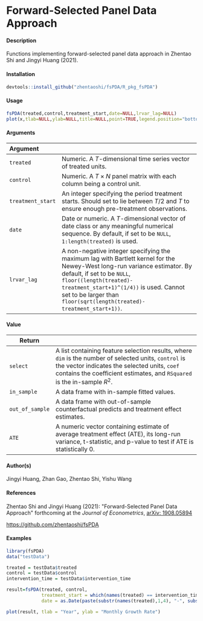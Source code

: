 # Forward-Selected Panel Data Approach

#### Description

Functions implementing forward-selected panel data approach in Zhentao Shi and Jingyi Huang (2021). 

#### Installation

```R
devtools::install_github("zhentaoshi/fsPDA/R_pkg_fsPDA")
```

#### Usage

```R
fsPDA(treated,control,treatment_start,date=NULL,lrvar_lag=NULL)
plot(x,tlab=NULL,ylab=NULL,title=NULL,point=TRUE,legend.position="bottom")
```

#### Arguments

| Argument          |                                                              |
| :---------------- | ------------------------------------------------------------ |
| `treated`         | Numeric. A $T$-dimensional time series vector of treated units. |
| `control`         | Numeric. A $T\times N$ panel matrix with each column being a control unit. |
| `treatment_start` | An integer specifying the period treatment starts. Should set to lie between $T/2$ and $T$ to ensure enough pre-treatment observations. |
| `date`            | Date or numeric. A $T$-dimensional vector of date class or any meaningful numerical sequence. By default, if set to be `NULL`, `1:length(treated)` is used. |
| `lrvar_lag`       | A non-negative integer specifying the maximum lag with Bartlett kernel for the Newey-West long-run variance estimator. By default, if set to be `NULL`, `floor((length(treated)-treatment_start+1)^(1/4))` is used. Cannot set to be larger than `floor(sqrt(length(treated)-treatment_start+1))`. |

#### Value

| Return          |                                                              |
| --------------- | ------------------------------------------------------------ |
| `select`        | A list containing feature selection results, where `dim` is the number of selected units, `control` is the vector indicates the selected units, `coef` contains the coefficient estimates, and `RSquared` is the in-sample $R^2$. |
| `in_sample`     | A data frame with in-sample fitted values.                   |
| `out_of_sample` | A data frame with out-of-sample counterfactual predicts and treatment effect estimates. |
| `ATE`           | A numeric vector containing estimate of average treatment effect (ATE), its long-run variance, t-statistic, and p-value to test if ATE is statistically 0. |

#### Author(s)

Jingyi Huang, Zhan Gao, Zhentao Shi, Yishu Wang

#### References

Zhentao Shi and Jingyi Huang (2021): "Forward-Selected Panel Data Approach" forthcoming at the *Journal of Econometrics*, [arXiv: 1908.05894](https://arxiv.org/abs/1908.05894)

https://github.com/zhentaoshi/fsPDA

#### Examples

```R
library(fsPDA)
data("testData")

treated = testData$treated
control = testData$control
intervention_time = testData$intervention_time

result=fsPDA(treated, control,
             treatment_start = which(names(treated) == intervention_time),
             date = as.Date(paste(substr(names(treated),1,4), "-", substr(names(treated), 5, 6), "-01", sep="")))

plot(result, tlab = "Year", ylab = "Monthly Growth Rate")
```

